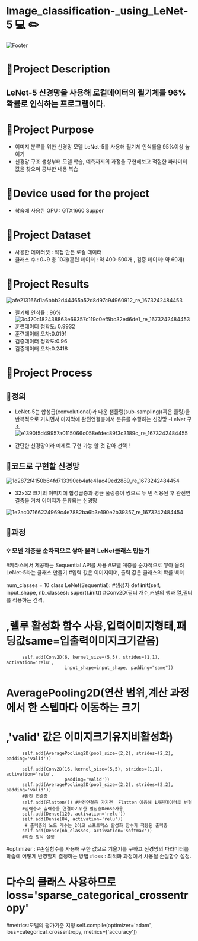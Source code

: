 # Image_classification-_using_LeNet-5 :computer:  :pencil2:
![Footer](https://capsule-render.vercel.app/api?type=waving&color=auto&height=200&section=footer)

# :pushpin:Project Description
LeNet-5 신경망을 사용해 로컬데이터의 필기체를 96%확률로 인식하는 프로그램이다.
-----------------------------------------------------------

# :pushpin:Project Purpose
- 이미지 분류를 위한 신경망 모델 LeNet-5를 사용해 필기체 인식률을 95%이상 높이기
- 신경망 구조 생성부터 모델 학습, 예측까지의 과정을 구현해보고 적절한 파라미터 값을 찾으며 공부한 내용 복습

# :pushpin:Device used for the project
- 학습에 사용한 GPU : GTX1660 Supper

# :pushpin:Project Dataset
- 사용한 데이터셋 : 직접 만든 로컬 데이터
- 클래스 수 : 0~9 총 10개(훈련 데이터 : 약 400-500개 , 검증 데이터: 약 60개)

# :pushpin:Project Results
![afe213166d1a6bbb2d44465a52d8d97c94960912_re_1673242484453](https://user-images.githubusercontent.com/105347300/211253351-b02c9ef4-9275-419d-a556-a26afc951867.png)
- 필기체 인식률 : 96%
![3c470c182438863e69357c119c0ef5bc32ed6de1_re_1673242484453](https://user-images.githubusercontent.com/105347300/211253417-19712100-0453-4bf5-a87d-d97a7f9b03e9.png)
- 훈련데이터 정확도: 0.9932
- 훈련데이터 오차:0.0191
- 검증데이터 정확도:0.96
- 검증데이터 오차:0.2418

# :pushpin:Project Process

## :loudspeaker:정의
- LeNet-5는 합성곱(convolutional)과 다운 샘플링(sub-sampling)(혹은 풀링)을 반복적으로 거치면서 마지막에 완전연결층에서 분류를 수행하는 신경망
-LeNet 구조
![e1390f5d49957a0115066c058efdec89f3c3189c_re_1673242484455](https://user-images.githubusercontent.com/105347300/211254579-e2d5ef45-7872-4d00-941a-ee69929af675.png)

- 간단한 신경망이라 예제로 구현 가능 할 것 같아 선택 !

## :loudspeaker:코드로 구현할 신경망
![1d2872f4150b64fd713390eb4afe41ac49ed2889_re_1673242484454](https://user-images.githubusercontent.com/105347300/211254676-b6d17385-bd8c-4135-945a-48eb9fecd425.png)
- 32×32 크기의 이미지에 합성곱층과 평균 풀링층이 쌍으로 두 번 적용된 후 완전연결층을 거쳐 이미지가 분류되는 신경망

![1e2ac07166224969c4e7882ba6b3e190e2b39357_re_1673242484454](https://user-images.githubusercontent.com/105347300/211254746-9cf88006-65e0-4ed0-993b-86a6358d9798.png)

## :loudspeaker:과정

### :bulb: 모델 계층을 순차적으로 쌓아 올려 LeNet클래스 만들기

  #케라스에서 제공하는 Sequential API를 사용
  #모델 계층을 순차적으로 쌓아 올려 LeNet-5라는 클래스 만들기
  #입력 값은 이미지이며, 출력 값은 클래스의 확률 벡터

  num_classes = 10
  class LeNet(Sequential):
      #생성자
      def __init__(self, input_shape, nb_classes): 
          super().__init__()
  #Conv2D(필터 개수,커널의 행과 열,필터를 적용하는 간격,
  # ,렐루 활성화 함수 사용,입력이미지형태,패딩값same=입출력이미지크기같음)
          self.add(Conv2D(6, kernel_size=(5,5), strides=(1,1), activation='relu',
                          input_shape=input_shape, padding="same")) 
  # AveragePooling2D(연산 범위,계산 과정에서 한 스텝마다 이동하는 크기
  # ,'valid' 값은 이미지크기유지비활성화)                        
          self.add(AveragePooling2D(pool_size=(2,2), strides=(2,2), padding='valid')) 

          self.add(Conv2D(16, kernel_size=(5,5), strides=(1,1), activation='relu',
                          padding='valid'))
          self.add(AveragePooling2D(pool_size=(2,2), strides=(2,2), padding='valid'))
          #완전 연결층
          self.add(Flatten()) #완전연결층 가기전  Flatten 이용해 1차원데이터로 변형
          #입력층과 출력층을 연결하기위한 밀집층Dense사용 
          self.add(Dense(120, activation='relu'))
          self.add(Dense(84, activation='relu'))
           # 출력층의 노드 개수는 2이고 소프트맥스 활성화 함수가 적용된 출력층   
          self.add(Dense(nb_classes, activation='softmax'))
          #학습 방식 설정
  #optimizer : 
  #손실함수를 사용해 구한 값으로 기울기를 구하고 신경망의 파라미터를 학습에 어떻게 반영할지 결정하는 방법
  #loss : 최적화 과정에서 사용될 손실함수 설정.
  # 다수의 클래스 사용하므로loss='sparse_categorical_crossentropy'
  #metrics:모델의 평가기준 지정
          self.compile(optimizer='adam',
                       loss=categorical_crossentropy,
                       metrics=['accuracy'])



